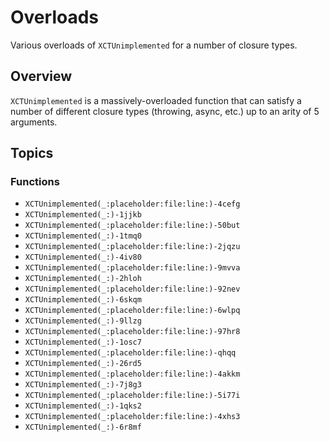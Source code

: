 # Overloads

Various overloads of `XCTUnimplemented` for a number of closure types.

## Overview

`XCTUnimplemented` is a massively-overloaded function that can satisfy a number of different closure types (throwing, async, etc.) up to an arity of 5 arguments.

## Topics

### Functions

- ``XCTUnimplemented(_:placeholder:file:line:)-4cefg``
- ``XCTUnimplemented(_:)-1jjkb``
- ``XCTUnimplemented(_:placeholder:file:line:)-50but``
- ``XCTUnimplemented(_:)-1tmq0``
- ``XCTUnimplemented(_:placeholder:file:line:)-2jqzu``
- ``XCTUnimplemented(_:)-4iv80``
- ``XCTUnimplemented(_:placeholder:file:line:)-9mvva``
- ``XCTUnimplemented(_:)-2hloh``
- ``XCTUnimplemented(_:placeholder:file:line:)-92nev``
- ``XCTUnimplemented(_:)-6skqm``
- ``XCTUnimplemented(_:placeholder:file:line:)-6wlpq``
- ``XCTUnimplemented(_:)-9llzg``
- ``XCTUnimplemented(_:placeholder:file:line:)-97hr8``
- ``XCTUnimplemented(_:)-1osc7``
- ``XCTUnimplemented(_:placeholder:file:line:)-qhqq``
- ``XCTUnimplemented(_:)-26rd5``
- ``XCTUnimplemented(_:placeholder:file:line:)-4akkm``
- ``XCTUnimplemented(_:)-7j8g3``
- ``XCTUnimplemented(_:placeholder:file:line:)-5i77i``
- ``XCTUnimplemented(_:)-1qks2``
- ``XCTUnimplemented(_:placeholder:file:line:)-4xhs3``
- ``XCTUnimplemented(_:)-6r8mf``
